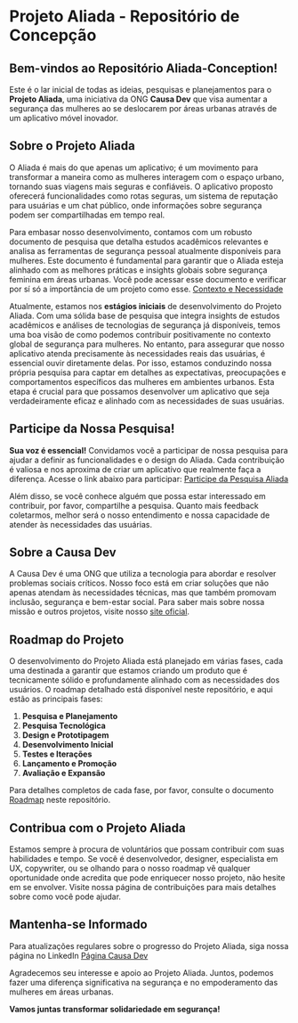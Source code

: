 # Projeto Aliada - Repositório de Concepção

## Bem-vindos ao Repositório Aliada-Conception!

Este é o lar inicial de todas as ideias, pesquisas e planejamentos para o **Projeto Aliada**, uma iniciativa da ONG **Causa Dev** que visa aumentar a segurança das mulheres ao se deslocarem por áreas urbanas através de um aplicativo móvel inovador.

## Sobre o Projeto Aliada

O Aliada é mais do que apenas um aplicativo; é um movimento para transformar a maneira como as mulheres interagem com o espaço urbano, tornando suas viagens mais seguras e confiáveis. O aplicativo proposto oferecerá funcionalidades como rotas seguras, um sistema de reputação para usuárias e um chat público, onde informações sobre segurança podem ser compartilhadas em tempo real.

Para embasar nosso desenvolvimento, contamos com um robusto documento de pesquisa que detalha estudos acadêmicos relevantes e analisa as ferramentas de segurança pessoal atualmente disponíveis para mulheres. Este documento é fundamental para garantir que o Aliada esteja alinhado com as melhores práticas e insights globais sobre segurança feminina em áreas urbanas. Você pode acessar esse documento e verificar por sí só a importância de um projeto como esse. [Contexto e Necessidade](./contexto-e-necessidade.md)

Atualmente, estamos nos **estágios iniciais** de desenvolvimento do Projeto Aliada. Com uma sólida base de pesquisa que integra insights de estudos acadêmicos e análises de tecnologias de segurança já disponíveis, temos uma boa visão de como podemos contribuir positivamente no contexto global de segurança para mulheres. No entanto, para assegurar que nosso aplicativo atenda precisamente às necessidades reais das usuárias, é essencial ouvir diretamente delas. Por isso, estamos conduzindo nossa própria pesquisa para captar em detalhes as expectativas, preocupações e comportamentos específicos das mulheres em ambientes urbanos. Esta etapa é crucial para que possamos desenvolver um aplicativo que seja verdadeiramente eficaz e alinhado com as necessidades de suas usuárias.

## Participe da Nossa Pesquisa!

**Sua voz é essencial!** Convidamos você a participar de nossa pesquisa para ajudar a definir as funcionalidades e o design do Aliada. Cada contribuição é valiosa e nos aproxima de criar um aplicativo que realmente faça a diferença. Acesse o link abaixo para participar:
[Participe da Pesquisa Aliada](https://forms.gle/X48Z9TjwirfJU1cm9)

Além disso, se você conhece alguém que possa estar interessado em contribuir, por favor, compartilhe a pesquisa. Quanto mais feedback coletarmos, melhor será o nosso entendimento e nossa capacidade de atender às necessidades das usuárias.

## Sobre a Causa Dev

A Causa Dev é uma ONG que utiliza a tecnologia para abordar e resolver problemas sociais críticos. Nosso foco está em criar soluções que não apenas atendam às necessidades técnicas, mas que também promovam inclusão, segurança e bem-estar social. Para saber mais sobre nossa missão e outros projetos, visite nosso [site oficial](https://causadev.com.br).

## Roadmap do Projeto

O desenvolvimento do Projeto Aliada está planejado em várias fases, cada uma destinada a garantir que estamos criando um produto que é tecnicamente sólido e profundamente alinhado com as necessidades dos usuários. O roadmap detalhado está disponível neste repositório, e aqui estão as principais fases:

1. **Pesquisa e Planejamento**
2. **Pesquisa Tecnológica**
3. **Design e Prototipagem**
4. **Desenvolvimento Inicial**
5. **Testes e Iterações**
6. **Lançamento e Promoção**
7. **Avaliação e Expansão**

Para detalhes completos de cada fase, por favor, consulte o documento [Roadmap](./roadmap.md) neste repositório.

## Contribua com o Projeto Aliada

Estamos sempre à procura de voluntários que possam contribuir com suas habilidades e tempo. Se você é desenvolvedor, designer, especialista em UX, copywriter, ou se olhando para o nosso roadmap vê qualquer oportunidade onde acredita que pode enriquecer nosso projeto, não hesite em se envolver. Visite nossa página de contribuições para mais detalhes sobre como você pode ajudar.

## Mantenha-se Informado

Para atualizações regulares sobre o progresso do Projeto Aliada, siga nossa página no LinkedIn 
[Página Causa Dev](https://linkedin.com/company/causa-dev)

Agradecemos seu interesse e apoio ao Projeto Aliada. Juntos, podemos fazer uma diferença significativa na segurança e no empoderamento das mulheres em áreas urbanas.

**Vamos juntas transformar solidariedade em segurança!**
